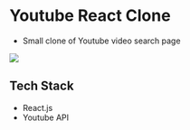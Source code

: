 # Youtube React Clone
- Small clone of Youtube video search page

![](youtube.gif)


## Tech Stack
- React.js
- Youtube API
